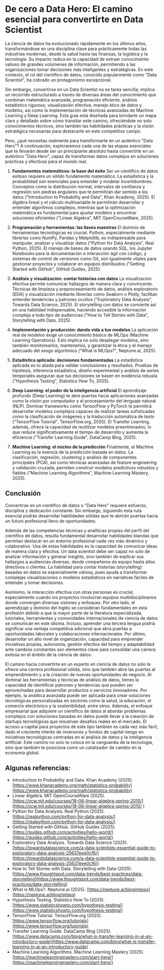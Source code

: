 # De cero a Data Hero: El camino esencial para convertirte en Data Scientist

La ciencia de datos ha evolucionado rápidamente en los últimos años, transformándose en una disciplina clave para prácticamente todas las industrias modernas, desde la salud hasta las finanzas, la logística y la tecnología. Su impacto radica en la capacidad de extraer conocimiento valioso de grandes volúmenes de información, permitiendo a las organizaciones tomar decisiones más inteligentes y estratégicas. En este contexto, el rol del científico de datos, conocido popularmente como "Data Scientist", ha cobrado un protagonismo excepcional.

Sin embargo, convertirse en un Data Scientist no es tarea sencilla; implica un recorrido estructurado a través de diversas áreas del conocimiento que combinan matemática avanzada, programación eficiente, análisis estadístico riguroso, visualización efectiva, manejo ético de datos y modelos, así como la implementación de técnicas avanzadas de Machine Learning y Deep Learning. Esta guía está diseñada para brindarte un mapa claro y detallado sobre cómo transitar este camino, ofreciéndote no solo conocimientos técnicos, sino también las habilidades prácticas y la visión estratégica necesarias para destacarte en este competitivo campo.

Pero, ¿qué necesitas realmente para transformarte en un auténtico "Data Hero"? A continuación, exploraremos cada una de las etapas esenciales que te llevarán desde ser un principiante absoluto hasta convertirte en un auténtico "Data Hero", capaz de transformar datos complejos en soluciones prácticas y efectivas para el mundo real.

1. **Fundamentos matemáticos: la base del éxito**
Ser un científico de datos exitoso requiere un sólido fundamento matemático. La estadística y la probabilidad son esenciales para entender y modelar incertidumbres. Conceptos como la distribución normal, intervalos de confianza y regresión son piedras angulares que te permitirán dar sentido a los datos ("Introduction to Probability and Data", Khan Academy, 2025). El álgebra lineal y el cálculo multivariable te permitirán desarrollar y entender algoritmos complejos, mientras que la optimización matemática es fundamental para ajustar modelos y encontrar soluciones eficientes ("Linear Algebra", MIT OpenCourseWare, 2025).

2. **Programación y herramientas: las llaves maestras**
El dominio de herramientas tecnológicas es crucial. Python, especialmente mediante librerías como NumPy, Pandas y Matplotlib, es indispensable para manipular, analizar y visualizar datos ("Python for Data Analysis", Real Python, 2025). El manejo de bases de datos usando SQL, los Jupyter Notebooks para la documentación e interacción ágil con código, y sistemas de control de versiones como Git, son igualmente vitales para gestionar proyectos y colaborar en equipos distribuidos ("Getting Started with GitHub", GitHub Guides, 2025).

3. **Análisis y visualización: contar historias con datos**
La visualización efectiva permite comunicar hallazgos de manera clara y convincente. Técnicas de limpieza y preprocesamiento de datos, análisis exploratorio (EDA) y visualización mediante librerías como Seaborn o Plotly, facilitan entender tendencias y patrones ocultos ("Exploratory Data Analysis", Towards Data Science, 2025).
El storytelling con datos se convierte así en una habilidad indispensable, haciendo accesible la información compleja a todo tipo de audiencias ("How to Tell Stories with Data", Storytelling with Data, 2025).

4. **Implementación y producción: dando vida a tus modelos**
La aplicación real de modelos exige un conocimiento básico de MLOps (Machine Learning Operations). Esto implica no solo desplegar modelos, sino también monitorearlos, mantenerlos, y garantizar la ética y el manejo adecuado del sesgo algorítmico ("What is MLOps?", Neptune.ai, 2025).

5. **Estadística aplicada: decisiones fundamentadas**
La estadística aplicada es tu aliada para validar conclusiones y resultados. Pruebas de hipótesis, inferencia estadística, diseño experimental y análisis de series temporales aseguran que tus decisiones se basen en evidencia robusta ("Hypothesis Testing", Statistics How To, 2025).

6. **Deep Learning: el poder de la inteligencia artificial**
El aprendizaje profundo (Deep Learning) te abre puertas hacia aplicaciones avanzadas como la visión por computador y el procesamiento del lenguaje natural (NLP). Dominar frameworks como TensorFlow y PyTorch te permitirá desarrollar modelos complejos capaces de realizar tareas sofisticadas como la clasificación de imágenes y la traducción automática de texto ("TensorFlow Tutorial", TensorFlow.org, 2025). El Transfer Learning, además, ofrece la capacidad de reutilizar modelos preentrenados, lo que reduce significativamente el tiempo de desarrollo y aumenta la eficiencia ("Transfer Learning Guide", DataCamp Blog, 2025).

7. **Machine Learning: el núcleo de la predicción**
Finalmente, el Machine Learning es la esencia de la predicción basada en datos. La clasificación, regresión, clustering y análisis de componentes principales (PCA), así como técnicas avanzadas de feature engineering y validación cruzada, permiten construir modelos predictivos robustos y fiables ("Machine Learning Algorithms", Machine Learning Mastery, 2025).

## Conclusión
Convertirse en un científico de datos o "Data Hero" requiere esfuerzo, disciplina y dedicación constante. Sin embargo, siguiendo esta ruta esencial podrás desarrollar habilidades sólidas que te abrirán puertas hacia un futuro profesional lleno de oportunidades.

Además de las competencias técnicas y analíticas propias del perfil del científico de datos, resulta fundamental desarrollar habilidades blandas que permitan destacar en un entorno profesional cada vez más dinámico y colaborativo. Una de estas habilidades es la capacidad de comunicar ideas de manera clara y efectiva. Un data scientist debe ser capaz no solo de analizar información y generar insights, sino también de explicar sus hallazgos a audiencias diversas, desde compañeros de equipo hasta altos directivos o clientes. La habilidad para contar historias (storytelling) basadas en datos es especialmente valiosa, pues ayuda a transformar complejas visualizaciones o modelos estadísticos en narrativas fáciles de entender y tomar decisiones.

Asimismo, la interacción efectiva con otras personas es crucial, especialmente cuando los proyectos involucran equipos multidisciplinarios donde convergen diversas visiones y enfoques. Por otro lado, el aprendizaje y dominio del inglés se consideran fundamentales en esta profesión debido a que la mayor parte de la literatura especializada, tutoriales, herramientas y comunidades internacionales de ciencia de datos se comunican en este idioma. Incluso, aprender una tercera lengua podría significar una ventaja competitiva adicional que abra puertas a oportunidades laborales y colaboraciones internacionales. Por último, desarrollar un alto nivel de organización, capacidad para emprender iniciativas propias, autonomía, gestión efectiva del tiempo y adaptabilidad ante cambios constantes son elementos clave para consolidar una carrera exitosa en el ámbito de la ciencia de datos.

El camino hacia convertirte en un experto en ciencia de datos no solo te ofrece una carrera profesional sólida, sino que también abre las puertas al emprendimiento y a la creación de nuevas oportunidades de negocio. Al dominar las herramientas y técnicas de análisis de datos, tienes la capacidad de identificar patrones y tendencias que pueden ser aprovechadas para desarrollar productos o servicios innovadores. Por ejemplo, la analítica avanzada puede ser aplicada para crear soluciones tecnológicas personalizadas en sectores como la salud, la educación, el comercio electrónico y la sostenibilidad, entre otros. Además, el enfoque empresarial que adquiere un científico de datos al abordar problemas complejos con soluciones basadas en datos puede llevar a la creación de startups tecnológicas que resuelvan desafíos reales en el mercado. El acceso a capital para proyectos de este tipo también es cada vez más fácil, dado el creciente interés de inversores y fondos de capital riesgo en iniciativas tecnológicas centradas en el análisis de datos y la inteligencia artificial. Este camino no solo te coloca en la vanguardia de la tecnología, sino que también te posiciona como un catalizador de cambio en la economía global.

## Algunas referencias:
- Introduction to Probability and Data. Khan Academy (2025). [https://www.khanacademy.org/math/statistics-probability](https://www.khanacademy.org/math/statistics-probability)
- Linear Algebra. MIT OpenCourseWare (2025). [https://ocw.mit.edu/courses/18-06-linear-algebra-spring-2010/](https://ocw.mit.edu/courses/18-06-linear-algebra-spring-2010/ )
- Python for Data Analysis. Real Python (2025). [https://realpython.com/python-for-data-analysis/](https://realpython.com/python-for-data-analysis/) 
- Getting Started with GitHub. GitHub Guides (2025). [https://guides.github.com/activities/hello-world/](https://guides.github.com/activities/hello-world/)
- Exploratory Data Analysis. Towards Data Science (2025). [https://towardsdatascience.com/a-data-scientists-essential-guide-to-exploratory-data-analysis-25637eee0cf6/](https://towardsdatascience.com/a-data-scientists-essential-guide-to-exploratory-data-analysis-25637eee0cf6/) 
- How to Tell Stories with Data. Storytelling with Data (2025). [https://www.thoughtspot.com/data-trends/best-practices/data-storytelling](https://www.thoughtspot.com/data-trends/best-practices/data-storytelling) 
- What is MLOps?. Neptune.ai (2025). [https://neptune.ai/blog/mlops](https://neptune.ai/blog/mlops)
- Hypothesis Testing. Statistics How To (2025). [https://www.statisticshowto.com/hypothesis-testing/](https://www.statisticshowto.com/hypothesis-testing/)
- TensorFlow Tutorial. TensorFlow.org (2025). [https://www.tensorflow.org/tutorials](https://www.tensorflow.org/tutorials)
- Transfer Learning Guide. DataCamp Blog (2025). [https://www.datacamp.com/blog/what-is-transfer-learning-in-ai-an-introductory-guide](https://www.datacamp.com/blog/what-is-transfer-learning-in-ai-an-introductory-guide) 
- Machine Learning Algorithms. Machine Learning Mastery (2025). [https://machinelearningmastery.com/start-here/](https://machinelearningmastery.com/start-here/)

